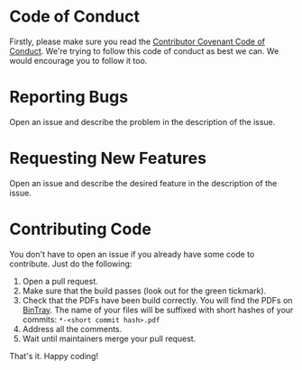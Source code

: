 # Code of Conduct

Firstly, please make sure you read the [Contributor Covenant Code of Conduct](http://contributor-covenant.org/version/1/4/). We're trying to follow this code of conduct as best we can. We would encourage you to follow it too.


# Reporting Bugs

Open an issue and describe the problem in the description of the issue.


# Requesting New Features

Open an issue and describe the desired feature in the description of the issue.


# Contributing Code

You don't have to open an issue if you already have some code to contribute. Just do the following:

1. Open a pull request.
1. Make sure that the build passes (look out for the green tickmark).
1. Check that the PDFs have been build correctly. You will find the PDFs on [BinTray](https://dl.bintray.com/matej/cam-thesis/). The name of your files will be suffixed with short hashes of your commits: `*-<short commit hash>.pdf`
1. Address all the comments.
1. Wait until maintainers merge your pull request.

That's it. Happy coding!
